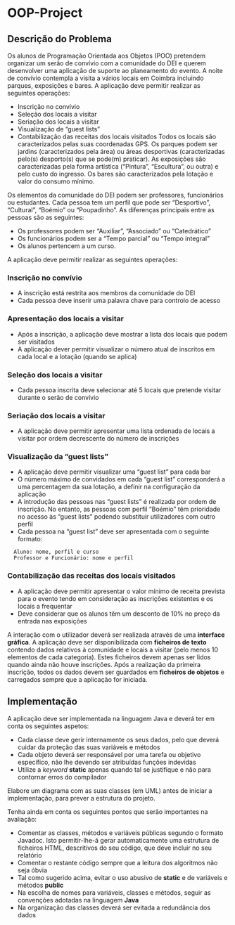 # OOP-Project
## Descrição do Problema
Os alunos de Programação Orientada aos Objetos (POO) pretendem organizar
um serão de convívio com a comunidade do DEI e querem desenvolver uma
aplicação de suporte ao planeamento do evento. A noite de convívio contempla
a visita a vários locais em Coimbra incluindo parques, exposições e bares. A
aplicação deve permitir realizar as seguintes operações:
* Inscrição no convívio
* Seleção dos locais a visitar
* Seriação dos locais a visitar
* Visualização de “guest lists”
* Contabilização das receitas dos locais visitados
Todos os locais são caracterizados pelas suas coordenadas GPS. Os parques
podem ser jardins (caracterizados pela área) ou áreas desportivas
(caracterizadas pelo(s) desporto(s) que se pode(m) praticar). As exposições
são caracterizadas pela forma artística (“Pintura”, “Escultura”, ou outra) e pelo
custo do ingresso. Os bares são caracterizados pela lotação e valor do
consumo mínimo.

Os elementos da comunidade do DEI podem ser professores, funcionários ou
estudantes. Cada pessoa tem um perfil que pode ser “Desportivo”, “Cultural”,
“Boémio” ou “Poupadinho”. As diferenças principais entre as pessoas são as
seguintes:
* Os professores podem ser “Auxiliar”, “Associado” ou “Catedrático”
* Os funcionários podem ser a “Tempo parcial” ou “Tempo integral”
* Os alunos pertencem a um curso.

A aplicação deve permitir realizar as seguintes operações:

### Inscrição no convívio
* A inscrição está restrita aos membros da comunidade do DEI
* Cada pessoa deve inserir uma palavra chave para controlo de
acesso

### Apresentação dos locais a visitar
* Após a inscrição, a aplicação deve mostrar a lista dos locais que
podem ser visitados
* A aplicação dever permitir visualizar o número atual de inscritos em
cada local e a lotação (quando se aplica)

### Seleção dos locais a visitar
* Cada pessoa inscrita deve selecionar até 5 locais que pretende
visitar durante o serão de convívio

### Seriação dos locais a visitar
* A aplicação deve permitir apresentar uma lista ordenada de locais a
visitar por ordem decrescente do número de inscrições

### Visualização da “guest lists”
* A aplicação deve permitir visualizar uma “guest list” para cada bar
* O número máximo de convidados em cada “guest list” corresponderá
a uma percentagem da sua lotação, a definir na configuração da
aplicação
* A introdução das pessoas nas “guest lists” é realizada por ordem de
inscrição. No entanto, as pessoas com perfil “Boémio” têm prioridade
no acesso às “guest lists” podendo substituir utilizadores com outro
perfil
* Cada pessoa na “guest list” deve ser apresentada com o seguinte
formato:
```
  Aluno: nome, perfil e curso
  Professor e Funcionário: nome e perfil
```

### Contabilização das receitas dos locais visitados
* A aplicação deve permitir apresentar o valor mínimo de receita
prevista para o evento tendo em consideração as inscrições
existentes e os locais a frequentar
* Deve considerar que os alunos têm um desconto de 10% no preço
da entrada nas exposições

A interação com o utilizador deverá ser realizada através de uma **interface
gráfica**. A aplicação deve ser disponibilizada com **ficheiros de texto** contendo
dados relativos à comunidade e locais a visitar (pelo menos 10 elementos de
cada categoria). Estes ficheiros devem apenas ser lidos quando ainda não
houve inscrições. Após a realização da primeira inscrição, todos os dados
devem ser guardados em **ficheiros de objetos** e carregados sempre que a
aplicação for iniciada.

## Implementação
A aplicação deve ser implementada na linguagem Java e deverá ter em conta
os seguintes aspetos:
* Cada classe deve gerir internamente os seus dados, pelo que deverá
cuidar da proteção das suas variáveis e métodos
* Cada objeto deverá ser responsável por uma tarefa ou objetivo
específico, não lhe devendo ser atribuídas funções indevidas
* Utilize a *keyword* **static** apenas quando tal se justifique e não para
contornar erros do compilador

Elabore um diagrama com as suas classes (em UML) antes de iniciar a
implementação, para prever a estrutura do projeto.

Tenha ainda em conta os seguintes pontos que serão importantes na avaliação:

* Comentar as classes, métodos e variáveis públicas segundo o formato
Javadoc. Isto permitir-lhe-á gerar automaticamente uma estrutura de
ficheiros HTML, descritivos do seu código, que deve incluir no seu
relatório
* Comentar o restante código sempre que a leitura dos algoritmos não
seja óbvia
* Tal como sugerido acima, evitar o uso abusivo de **static** e de variáveis e
métodos **public**
* Na escolha de nomes para variáveis, classes e métodos, seguir as
convenções adotadas na linguagem **Java**
* Na organização das classes deverá ser evitada a redundância dos
dados
